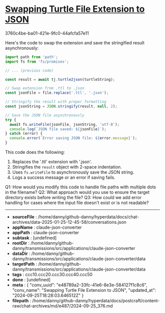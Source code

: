 # [Swapping Turtle File Extension to JSON](https://claude.ai/chat/e48789a2-33fc-41e6-8e3e-584127f1c8c6)

3760c4be-ba01-421e-9fc0-44afcfa57e11

 Here's the code to swap the extension and save the stringified result asynchronously:

```javascript
import path from 'path';
import fs from 'fs/promises';

// ... (previous code)

const result = await tj.turtle2json(turtleString);

// Swap extension from .ttl to .json
const jsonFile = file.replace('.ttl', '.json');

// Stringify the result with proper formatting
const jsonString = JSON.stringify(result, null, 2);

// Save the JSON file asynchronously
try {
  await fs.writeFile(jsonFile, jsonString, 'utf-8');
  console.log(`JSON file saved: ${jsonFile}`);
} catch (error) {
  console.error(`Error saving JSON file: ${error.message}`);
}
```

This code does the following:
1. Replaces the '.ttl' extension with '.json'.
2. Stringifies the `result` object with 2-space indentation.
3. Uses `fs.writeFile` to asynchronously save the JSON string.
4. Logs a success message or an error if saving fails.

Q1: How would you modify this code to handle file paths with multiple dots in the filename?
Q2: What approach would you use to ensure the target directory exists before writing the file?
Q3: How could we add error handling for cases where the input file doesn't exist or is not readable?

---

* **sourceFile** : /home/danny/github-danny/hyperdata/docs/chat-archives/data-2025-01-25-12-45-58/conversations.json
* **appName** : claude-json-converter
* **appPath** : claude-json-converter
* **subtask** : [undefined]
* **rootDir** : /home/danny/github-danny/transmissions/src/applications/claude-json-converter
* **dataDir** : /home/danny/github-danny/transmissions/src/applications/claude-json-converter/data
* **targetPath** : /home/danny/github-danny/transmissions/src/applications/claude-json-converter/data
* **tags** : ccc10.ccc20.ccc30.ccc40.ccc50
* **done** : [undefined]
* **meta** : {
  "conv_uuid": "e48789a2-33fc-41e6-8e3e-584127f1c8c6",
  "conv_name": "Swapping Turtle File Extension to JSON",
  "updated_at": "2024-09-25T18:28:03.646512Z"
}
* **filepath** : /home/danny/github-danny/hyperdata/docs/postcraft/content-raw/chat-archives/md/e487/2024-09-25_376.md